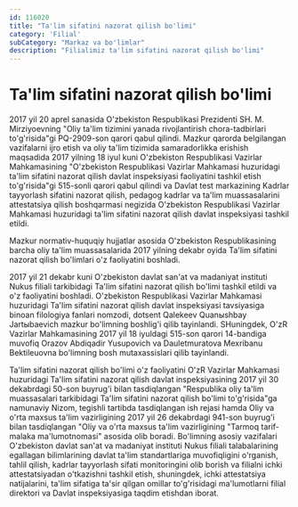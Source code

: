 ```yaml
---
id: 116020
title: "Ta'lim sifatini nazorat qilish bo'limi"
category: 'Filial'
subCategory: "Markaz va bo'limlar"
description: "Filialimiz ta'lim sifatini nazorat qilish bo'limi"
---
```


# Ta'lim sifatini nazorat qilish bo'limi

2017 yil 20 aprel sanasida O'zbekiston Respublikasi Prezidenti SH. M. Mirziyoevning "Oliy ta'lim tizimini yanada rivojlantirish chora-tadbirlari to'g'risida"gi PQ-2909-son qarori qabul qilindi. Mazkur qarorda belgilangan vazifalarni ijro etish va oliy ta'lim tizimida samaradorlikka erishish maqsadida 2017 yilning 18 iyul kuni O'zbekiston Respublikasi Vazirlar Mahkamasining "O'zbekiston Respublikasi Vazirlar Mahkamasi huzuridagi ta'lim sifatini nazorat qilish davlat inspeksiyasi faoliyatini tashkil etish to'g'risida"gi 515-sonli qarori qabul qilindi va Davlat test markazining Kadrlar tayyorlash sifatini nazorat qilish, pedagog kadrlar va ta'lim muassasalarini attestatsiya qilish boshqarmasi negizida O'zbekiston Respublikasi Vazirlar Mahkamasi huzuridagi ta'lim sifatini nazorat qilish davlat inspeksiyasi tashkil etildi.

Mazkur normativ-huquqiy hujjatlar asosida O'zbekiston Respublikasining barcha oliy ta'lim muassasalarida 2017 yilning dekabr oyida Ta'lim sifatini nazorat qilish bo'limlari o'z faoliyatini boshladi.

2017 yil 21 dekabr kuni O'zbekiston davlat san'at va madaniyat instituti Nukus filiali tarkibidagi Ta'lim sifatini nazorat qilish bo'limi tashkil etildi va o'z faoliyatini boshladi. O'zbekiston Respublikasi Vazirlar Mahkamasi huzuridagi Ta'lim sifatini nazorat qilish davlat inspeksiyasi tavsiyasiga binoan filologiya fanlari nomzodi, dotsent Qalekeev Quanыshbay Jartыbaevich mazkur bo'limning boshlig'i qilib tayinlandi. SHuningdek, O'zR Vazirlar Mahkamasining 2017 yil 18 iyuldagi 515-son qarori 14-bandiga muvofiq Orazov Abdiqadir Yusupovich va Dauletmuratova Mexribanu Bektileuovna bo'limning bosh mutaxassislari qilib tayinlandi.

Ta'lim sifatini nazorat qilish bo'limi o'z faoliyatini O'zR Vazirlar Mahkamasi huzuridagi Ta'lim sifatini nazorat qilish davlat inspeksiyasining 2017 yil 30 dekabrdagi 50-son buyrug'i bilan tasdiqlangan "Respublika oliy ta'lim muassasalari tarkibidagi Ta'lim sifatini nazorat qilish bo'limi to'g'risida"ga namunaviy Nizom, tegishli tartibda tasdiqlangan ish rejasi hamda Oliy va o'rta maxsus ta'lim vazirligining 2017 yil 26 dekabrdagi 941-son buyrug'i bilan tasdiqlangan "Oliy va o'rta maxsus ta'lim vazirligining "Tarmoq tarif-malaka ma'lumotnomasi" asosida olib boradi. Bo'limning asosiy vazifalari O'zbekiston davlat san'at va madaniyat instituti Nukus filiali talabalarining egallagan bilimlarining davlat ta'lim standartlariga muvofiqligini o'rganish, tahlil qilish, kadrlar tayyorlash sifati monitoringini olib borish va filialni ichki attestatsiyadan o'tkazishni tashkil etish, shuningdek, ichki attestatsiya natijalarini, ta'lim sifatiga ta'sir qilgan omillar to'g'risidagi ma'lumotlarni filial direktori va Davlat inspeksiyasiga taqdim etishdan iborat.
